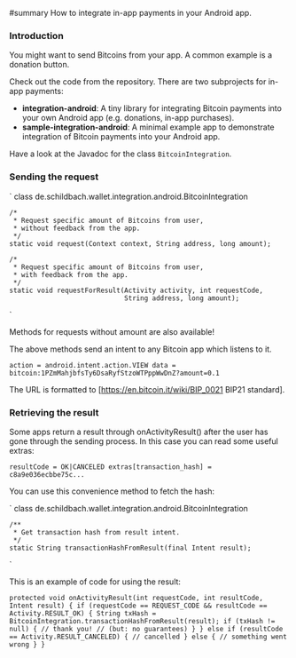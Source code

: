 #summary How to integrate in-app payments in your Android app.

### Introduction

You might want to send Bitcoins from your app. A common example is a donation button.

Check out the code from the repository. There are two subprojects for in-app payments:

  * **integration-android**:
     A tiny library for integrating Bitcoin payments into your own Android app
     (e.g. donations, in-app purchases).
  * **sample-integration-android**:
     A minimal example app to demonstrate integration of Bitcoin payments into
     your Android app.

Have a look at the Javadoc for the class `BitcoinIntegration`.

### Sending the request

`
    class de.schildbach.wallet.integration.android.BitcoinIntegration

    /*
     * Request specific amount of Bitcoins from user,
     * without feedback from the app.
     */
    static void request(Context context, String address, long amount);

    /*
     * Request specific amount of Bitcoins from user,
     * with feedback from the app.
     */    
    static void requestForResult(Activity activity, int requestCode,
                                 String address, long amount);
`

Methods for requests without amount are also available!

The above methods send an intent to any Bitcoin app which listens to it.

`
    action = android.intent.action.VIEW
    data = bitcoin:1PZmMahjbfsTy6DsaRyfStzoWTPppWwDnZ?amount=0.1
`

The URL is formatted to [https://en.bitcoin.it/wiki/BIP_0021 BIP21 standard].

### Retrieving the result

Some apps return a result through onActivityResult() after the user has gone through the sending process. In this case you can read some useful extras:

`
    resultCode = OK|CANCELED
    extras[transaction_hash] = c8a9e036ecbbe75c...
`

You can use this convenience method to fetch the hash:

`
    class de.schildbach.wallet.integration.android.BitcoinIntegration

    /**
     * Get transaction hash from result intent.
     */
    static String transactionHashFromResult(final Intent result);
`

This is an example of code for using the result:

`
    protected void onActivityResult(int requestCode, int resultCode, Intent result)
    {
        if (requestCode == REQUEST_CODE && resultCode == Activity.RESULT_OK)
        {
            String txHash = BitcoinIntegration.transactionHashFromResult(result);
            if (txHash != null)
            {
                // thank you!
                // (but: no guarantees)
            }
        }
        else if (resultCode == Activity.RESULT_CANCELED)
        {
            // cancelled
        }
        else
        {
            // something went wrong
        }
   }
`

